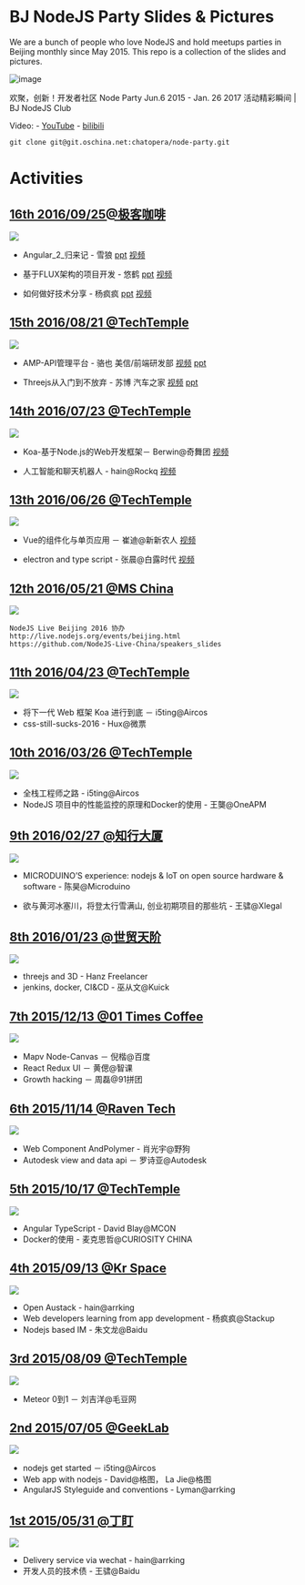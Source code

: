 # BJ NodeJS Party Slides & Pictures
We are a bunch of people who love NodeJS and hold meetups parties in Beijing monthly since May 2015.
This repo is a collection of the slides and pictures.

![image](https://user-images.githubusercontent.com/3538629/109372454-9c97c200-78e4-11eb-8d7e-c5901a30fbd3.png)

欢聚，创新！开发者社区 Node Party Jun.6 2015 - Jan. 26 2017 活动精彩瞬间 | BJ NodeJS Club

<!-- ![img2](http://7xkeqi.com1.z0.glb.clouddn.com/nodeparty/poster/poster-20160616/poster_L.png) -->

Video: 
     - [YouTube](https://www.youtube.com/watch?v=mYFK6jSWBsc)
     - [bilibili](https://www.bilibili.com/video/BV1gp4y1H7hh)



```
git clone git@git.oschina.net:chatopera/node-party.git 
```

# Activities

## [16th 2016/09/25@极客咖啡](https://cnodejs.org/topic/57e8dca7a61dacb35502be75)
![](http://7xkeqi.com1.z0.glb.clouddn.com/nodeparty/archieves/16th/pics/IMG_8914.JPG)
* Angular_2_归来记 - 雪狼 
[ppt](http://7xkeqi.com1.z0.glb.clouddn.com/nodeparty/archieves/16th/Angular_2_归来记.pdf)
[视频](http://v.qq.com/x/page/i0332fx7vb0.html)

* 基于FLUX架构的项目开发 - 悠鹤 
[ppt](http://7xkeqi.com1.z0.glb.clouddn.com/nodeparty/archieves/16th/基于FLUX架构的项目开发.pdf)
[视频](http://v.qq.com/x/page/y0332f34tbb.html)

* 如何做好技术分享 - 杨疯疯
[ppt](http://7xkeqi.com1.z0.glb.clouddn.com/nodeparty/archieves/16th/如何做好技术分享.pdf)
[视频](http://v.qq.com/x/page/y0332mybf1d.html)

## [15th 2016/08/21 @TechTemple](https://cnodejs.org/topic/57ba84be6b04813133ba904f)
![](http://7xkeqi.com1.z0.glb.clouddn.com/nodeparty/archieves/15th/5.pic.jpg)
* AMP-API管理平台 - 骆也 美信/前端研发部
[视频](http://v.qq.com/x/page/b0325dm660r.html)
[ppt](http://7xkeqi.com1.z0.glb.clouddn.com/nodeparty/archieves/15th/AMP_luoye.pdf)

* Threejs从入门到不放弃 - 苏博 汽车之家
[视频](http://v.qq.com/x/page/v0324xluoit.html)
[ppt](http://7xkeqi.com1.z0.glb.clouddn.com/nodeparty/archieves/15th/threejs_subo.pptx)

## [14th 2016/07/23 @TechTemple](https://cnodejs.org/topic/578895a249e4faa95429c7c9)
![](http://7xkeqi.com1.z0.glb.clouddn.com/nodeparty/archieves/14th/8.pic.jpg)
* Koa-基于Node.js的Web开发框架－ Berwin@奇舞团
[视频](http://v.qq.com/x/page/r03189i79bj.html)

* 人工智能和聊天机器人 - hain@Rockq
[视频](http://v.qq.com/x/page/v0318almc1k.html?ptag=m_v_qq_com)

## [13th 2016/06/26 @TechTemple](https://cnodejs.org/topic/576264c5fa83165906ace3d7)
![](http://7xkeqi.com1.z0.glb.clouddn.com/nodeparty/archieves/13th/DSC_9909.JPG)
* Vue的组件化与单页应用 － 崔迪@新新农人
[视频](http://v.qq.com/x/page/v0312d6aj66.html)

* electron and type script - 张晨@白露时代
[视频](http://v.qq.com/x/page/q0312c7tc4d.html)

## [12th 2016/05/21 @MS China](https://cnodejs.org/topic/573eaec9fcf698421d2036f5)
![](http://7xkeqi.com1.z0.glb.clouddn.com/nodeparty/archieves/12th/8.pic_hd.jpg)
```
NodeJS Live Beijing 2016 协办
http://live.nodejs.org/events/beijing.html
https://github.com/NodeJS-Live-China/speakers_slides
```

## [11th 2016/04/23 @TechTemple](https://cnodejs.org/topic/5714d08316e60bcd0d0bffd9)
![](http://7xkeqi.com1.z0.glb.clouddn.com/nodeparty/archieves/11th/DSC_1678.JPG)
* 将下一代 Web 框架 Koa 进行到底 － i5ting@Aircos
* css-still-sucks-2016 - Hux@微票

## [10th 2016/03/26 @TechTemple](https://cnodejs.org/topic/56eb7d571a74bcb524cc5a37)
![](http://7xkeqi.com1.z0.glb.clouddn.com/nodeparty/archieves/10th/pictures/3.pic_hd.jpg)
* 全栈工程师之路 - i5ting@Aircos
* NodeJS 项目中的性能监控的原理和Docker的使用 - 王龑@OneAPM


## [9th 2016/02/27 @知行大厦](https://cnodejs.org/topic/56cc42d069bd845433d72b32)
![](http://7xkeqi.com1.z0.glb.clouddn.com/nodeparty/archieves/9th/IMG_6130.JPG)
* MICRODUINO’S experience: nodejs & IoT on open source hardware & software - 陈昊@Microduino

* 欲与黄河冰塞川，将登太行雪满山, 创业初期项目的那些坑 - 王骕@Xlegal

## [8th 2016/01/23 @世贸天阶](https://cnodejs.org/topic/569dd496c6f738f86d38363c)
![](http://7xkeqi.com1.z0.glb.clouddn.com/nodeparty/archieves/8th/5.pic.jpg)
* threejs and 3D - Hanz Freelancer
* jenkins, docker, CI&CD - 巫从文@Kuick

## [7th 2015/12/13 @01 Times Coffee](https://cnodejs.org/topic/5678f68011487b1e4bae0514)
![](http://7xkeqi.com1.z0.glb.clouddn.com/nodeparty/archieves/7th/5.pic.jpg)
* Mapv Node-Canvas － 倪楷@百度
* React Redux UI － 黄偲@智课
* Growth hacking － 周磊@91拼团

## [6th 2015/11/14 @Raven Tech](https://cnodejs.org/topic/5652ce23e0f7c7a96d97338c)
![](http://7xkeqi.com1.z0.glb.clouddn.com/nodeparty/archieves/6th/3.pic.jpg)
* Web Component AndPolymer - 肖光宇@野狗
* Autodesk view and data api － 罗诗亚@Autodesk

## [5th 2015/10/17 @TechTemple](https://cnodejs.org/topic/561dfef6b0f3aabc2a0f84cc)
![](http://7xkeqi.com1.z0.glb.clouddn.com/nodeparty/archieves/5th/20.pic_hd.jpg)
* Angular TypeScript - David Blay@MCON
* Docker的使用 - 麦克思哲@CURIOSITY CHINA

## [4th 2015/09/13 @Kr Space](https://cnodejs.org/topic/55efee1e4b6a9b371ef8177b)
![](http://7xkeqi.com1.z0.glb.clouddn.com/nodeparty/archieves/4th/imgs/9.pic.jpg)
* Open Austack - hain@arrking
* Web developers learning from app development - 杨疯疯@Stackup
* Nodejs based IM - 朱文龙@Baidu


## [3rd 2015/08/09 @TechTemple](https://cnodejs.org/topic/55c1ce495965fe2c74f477c5)
![](http://7xkeqi.com1.z0.glb.clouddn.com/nodeparty/archieves/3rd/8.pic_hd.jpg)
* Meteor 0到1 － 刘吉洋@毛豆网

## [2nd 2015/07/05 @GeekLab](https://cnodejs.org/topic/5593b13b6ba28efa30a603cd)
![](http://7xkeqi.com1.z0.glb.clouddn.com/nodeparty/archieves/2nd/18.pic.jpg)
* nodejs get started － i5ting@Aircos
* Web app with nodejs - David@格图， La Jie@格图
* AngularJS Styleguide and conventions - Lyman@arrking

## [1st 2015/05/31 @丁盯](https://cnodejs.org/topic/556e7754bf871b3962efb8ef)
![](http://7xkeqi.com1.z0.glb.clouddn.com/nodeparty/archieves/1st/10.pic.jpg)
* Delivery service via wechat - hain@arrking
* 开发人员的技术债 - 王骕@Baidu

